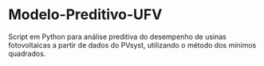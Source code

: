 # Modelo-Preditivo-UFV
Script em Python para análise preditiva do desempenho de usinas fotovoltaicas a partir de dados do PVsyst, utilizando o método dos mínimos quadrados.
